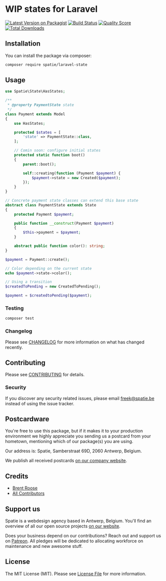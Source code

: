 # WIP states for Laravel

[![Latest Version on Packagist](https://img.shields.io/packagist/v/spatie/state.svg?style=flat-square)](https://packagist.org/packages/spatie/:package_name)
[![Build Status](https://img.shields.io/travis/spatie/state/master.svg?style=flat-square)](https://travis-ci.org/spatie/:package_name)
[![Quality Score](https://img.shields.io/scrutinizer/g/spatie/state.svg?style=flat-square)](https://scrutinizer-ci.com/g/spatie/:package_name)
[![Total Downloads](https://img.shields.io/packagist/dt/spatie/state.svg?style=flat-square)](https://packagist.org/packages/spatie/:package_name)

## Installation

You can install the package via composer:

```bash
composer require spatie/laravel-state
```

## Usage

```php
use Spatie\State\HasStates;

/**
 * @property PaymentState state
 */
class Payment extends Model
{
    use HasStates;

    protected $states = [
        'state' => PaymentState::class,
    ];

    // Comin soon: configure initial states
    protected static function boot()
    {
        parent::boot();

        self::creating(function (Payment $payment) {
            $payment->state = new Created($payment);
        });
    }
}
```

```php
// Concrete payment state classes can extend this base state
abstract class PaymentState extends State
{
    protected Payment $payment;

    public function __construct(Payment $payment)
    {
        $this->payment = $payment;
    }

    abstract public function color(): string;
}
```

```php
$payment = Payment::create();

// Color depending on the current state
echo $payment->state->color(); 

// Using a transition
$createdToPending = new CreatedToPending();

$payment = $createdtoPending($payment);
```

### Testing

``` bash
composer test
```

### Changelog

Please see [CHANGELOG](CHANGELOG.md) for more information on what has changed recently.

## Contributing

Please see [CONTRIBUTING](CONTRIBUTING.md) for details.

### Security

If you discover any security related issues, please email freek@spatie.be instead of using the issue tracker.

## Postcardware

You're free to use this package, but if it makes it to your production environment we highly appreciate you sending us a postcard from your hometown, mentioning which of our package(s) you are using.

Our address is: Spatie, Samberstraat 69D, 2060 Antwerp, Belgium.

We publish all received postcards [on our company website](https://spatie.be/en/opensource/postcards).

## Credits

- [Brent Roose](https://github.com/brendt)
- [All Contributors](../../contributors)

## Support us

Spatie is a webdesign agency based in Antwerp, Belgium. You'll find an overview of all our open source projects [on our website](https://spatie.be/opensource).

Does your business depend on our contributions? Reach out and support us on [Patreon](https://www.patreon.com/spatie). 
All pledges will be dedicated to allocating workforce on maintenance and new awesome stuff.

## License

The MIT License (MIT). Please see [License File](LICENSE.md) for more information.
